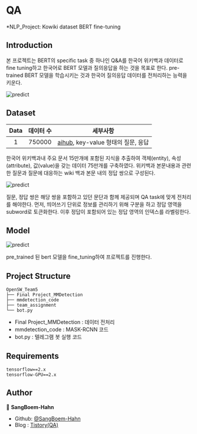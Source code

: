 # QA
*NLP_Project: Kowiki dataset BERT fine-tuning

## Introduction

본 프로젝트는 BERT의 specific task 중 하나인 Q&A를 한국어 위키백과 데이터로 fine tuning하고 한국어로 BERT 모델과 질의응답을 하는 것을 목표로 한다. pre-trained BERT 모델을 학습시키는 것과 한국어 질의응답 데이터를 전처리하는 능력을 키운다.

![predict](.assests/QA.png)


## Dataset

|Data|데이터 수|세부사항|
|:-:|:-:|:-:|
|1|750000|[aihub](https://aihub.or.kr/aihubdata/data/view.do?currMenu=115&topMenu=100&aihubDataSe=realm&dataSetSn=106), key-value 형태의 질문, 응답|


한국어 위키백과내 주요 문서 15만개에 포함된 지식을 추출하여 객체(entity), 속성(attribute), 값(value)을 갖는 데이터 75만개를 구축하였다. 위키백과 본문내용과 관련한 질문과 질문에 대응하는 wiki 백과 본문 내의 정답 쌍으로 구성된다.

![predict](.assests/data.png)

질문, 정답 쌍은 해당 쌍을 포함하고 있던 문단과 함께 제공되며 QA task에 맞게 전처리를 해야한다. 먼저, 띄어쓰기 단위로 정보를 관리하기 위해 구분을 하고 정답 영역을 subword로 토큰화한다. 이후 정답이 포함되어 있는 정답 영역의 인덱스를 라벨링한다.

## Model

![predict](.assests/model.png)

pre_trained 된 bert 모델을 fine_tuning하여 프로젝트를 진행한다. 


## Project Structure

```
OpenSW_Team5
├── Final Project_MMDetection
├── mmdetection_code
├── team_assignment
└── bot.py
```

- Final Project_MMDetection : 데이터 전처리
- mmdetection_code : MASK-RCNN 코드
- bot.py : 텔레그램 봇 실행 코드


## Requirements
```
tensorflow==2.x
tensorflow-GPU==2.x
```



## Author

👤 **SangBoem-Hahn**

- Github: [@SangBoem-Hahn](https://github.com/SangBoem-Hahn)
- Blog : [Tistory(QA)](https://hsb422.tistory.com/entry/AI-hub%EC%9D%98-%EC%9D%BC%EB%B0%98%EC%83%81%EC%8B%9D-%EB%8D%B0%EC%9D%B4%ED%84%B0%EB%A5%BC-%ED%99%9C%EC%9A%A9%ED%95%9C-Question-Answering)

